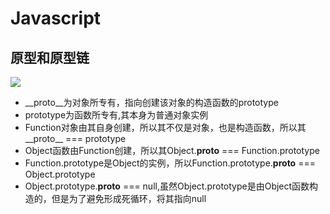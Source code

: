 # Javascript
## 原型和原型链
![](https://typro-zh.oss-cn-shanghai.aliyuncs.com/b4599b1c11093903233e88796a827cb0.png)
- __proto__为对象所专有，指向创建该对象的构造函数的prototype
- prototype为函数所专有,其本身为普通对象实例
- Function对象由其自身创建，所以其不仅是对象，也是构造函数，所以其__proto__ === prototype
- Object函数由Function创建，所以其Object.__proto__ === Function.prototype
- Function.prototype是Object的实例，所以Function.prototype.__proto__ === Object.prototype
- Object.prototype.__proto__ === null,虽然Object.prototype是由Object函数构造的，但是为了避免形成死循环，将其指向null